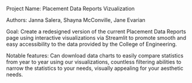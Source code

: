 Project Name: Placement Data Reports Vizualization

Authors: Janna Salera, Shayna McConville, Jane Evarian

Goal: Create a redesigned version of the current Placement Data Reports page using interactive visualizations via Streamlit to promote smooth and easy accessibility to the data provided by the College of Engineering.

Notable features: Can download data charts to easily compare statistics from year to year using our visualizations, countless filtering abilities to narrow the statistics to your needs, visually appealing for your aesthetic needs.
